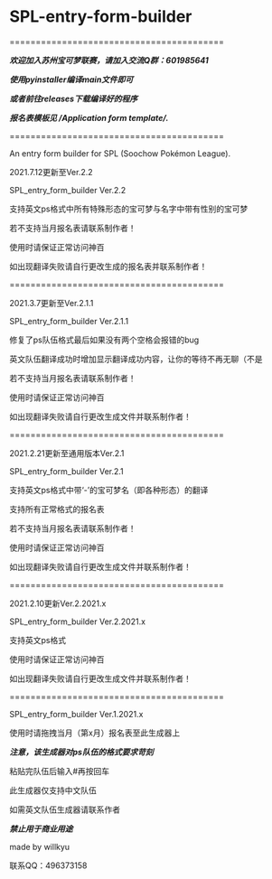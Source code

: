 # SPL-entry-form-builder

=========================================

***欢迎加入苏州宝可梦联赛，请加入交流Q群：601985641***

***使用pyinstaller编译main文件即可***

***或者前往releases下载编译好的程序***

***报名表模板见 /Application form template/.***

=========================================

An entry form builder for SPL (Soochow Pokémon League).

2021.7.12更新至Ver.2.2

SPL_entry_form_builder Ver.2.2

支持英文ps格式中所有特殊形态的宝可梦与名字中带有性别的宝可梦

若不支持当月报名表请联系制作者！

使用时请保证正常访问神百

如出现翻译失败请自行更改生成的报名表并联系制作者！

=========================================

2021.3.7更新至Ver.2.1.1

SPL_entry_form_builder Ver.2.1.1

修复了ps队伍格式最后如果没有两个空格会报错的bug

英文队伍翻译成功时增加显示翻译成功内容，让你的等待不再无聊（不是

若不支持当月报名表请联系制作者！

使用时请保证正常访问神百

如出现翻译失败请自行更改生成文件并联系制作者！

=========================================

2021.2.21更新至通用版本Ver.2.1

SPL_entry_form_builder Ver.2.1

支持英文ps格式中带‘-’的宝可梦名（即各种形态）的翻译

支持所有正常格式的报名表

若不支持当月报名表请联系制作者！

使用时请保证正常访问神百

如出现翻译失败请自行更改生成文件并联系制作者！

=========================================

2021.2.10更新Ver.2.2021.x

SPL_entry_form_builder Ver.2.2021.x

支持英文ps格式

使用时请保证正常访问神百

如出现翻译失败请自行更改生成文件并联系制作者！

=========================================

SPL_entry_form_builder Ver.1.2021.x

使用时请拖拽当月（第x月）报名表至此生成器上

***注意，该生成器对ps队伍的格式要求苛刻***

粘贴完队伍后输入#再按回车

此生成器仅支持中文队伍

如需英文队伍生成器请联系作者

***禁止用于商业用途***

made by willkyu

联系QQ：496373158
